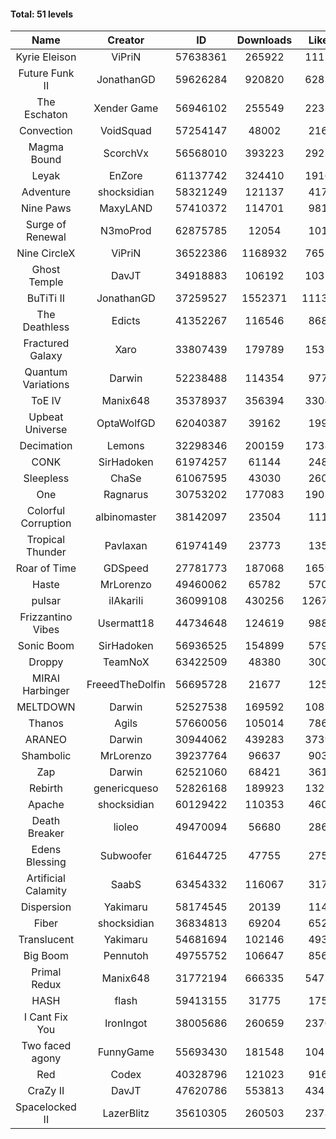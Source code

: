 #### Total: 51 levels

| Name | Creator | ID | Downloads | Likes |
|:---:|:---:|:---:|:---:|:---:|
| Kyrie Eleison | ViPriN | 57638361 | 265922 | 11129
| Future Funk II | JonathanGD | 59626284 | 920820 | 62831
| The Eschaton | Xender Game | 56946102 | 255549 | 22337
| Convection | VoidSquad | 57254147 | 48002 | 2165
| Magma Bound | ScorchVx | 56568010 | 393223 | 29277
| Leyak | EnZore | 61137742 | 324410 | 19160
| Adventure | shocksidian | 58321249 | 121137 | 4178
| Nine Paws | MaxyLAND | 57410372 | 114701 | 9814
| Surge of Renewal | N3moProd | 62875785 | 12054 | 1018
| Nine CircleX | ViPriN | 36522386 | 1168932 | 76550
| Ghost Temple | DavJT | 34918883 | 106192 | 10378
| BuTiTi II | JonathanGD | 37259527 | 1552371 | 111361
| The Deathless | Edicts | 41352267 | 116546 | 8686
| Fractured Galaxy  | Xaro | 33807439 | 179789 | 15376
| Quantum Variations | Darwin | 52238488 | 114354 | 9772
| ToE IV  | Manix648 | 35378937 | 356394 | 33040
| Upbeat Universe | OptaWolfGD | 62040387 | 39162 | 1992
| Decimation | Lemons | 32298346 | 200159 | 17389
| CONK | SirHadoken | 61974257 | 61144 | 2484
| Sleepless | ChaSe | 61067595 | 43030 | 2608
| One | Ragnarus | 30753202 | 177083 | 19032
| Colorful Corruption | albinomaster | 38142097 | 23504 | 1113
| Tropical Thunder | Pavlaxan | 61974149 | 23773 | 1351
| Roar of Time | GDSpeed | 27781773 | 187068 | 16597
| Haste | MrLorenzo | 49460062 | 65782 | 5707
| pulsar | iIAkariIi | 36099108 | 430256 | 126732
| Frizzantino Vibes | Usermatt18 | 44734648 | 124619 | 9885
| Sonic Boom | SirHadoken | 56936525 | 154899 | 5797
| Droppy | TeamNoX | 63422509 | 48380 | 3007
| MIRAI Harbinger | FreeedTheDolfin | 56695728 | 21677 | 1258
| MELTDOWN | Darwin | 52527538 | 169592 | 10827
| Thanos | Agils | 57660056 | 105014 | 7862
| ARANEO | Darwin | 30944062 | 439283 | 37399
| Shambolic | MrLorenzo | 39237764 | 96637 | 9031
| Zap | Darwin | 62521060 | 68421 | 3612
| Rebirth | genericqueso | 52826168 | 189923 | 13211
| Apache | shocksidian | 60129422 | 110353 | 4606
| Death Breaker | lioleo | 49470094 | 56680 | 2867
| Edens Blessing | Subwoofer | 61644725 | 47755 | 2751
| Artificial Calamity | SaabS | 63454332 | 116067 | 3178
| Dispersion | Yakimaru | 58174545 | 20139 | 1143
| Fiber | shocksidian | 36834813 | 69204 | 6521
| Translucent | Yakimaru | 54681694 | 102146 | 4931
| Big Boom | Pennutoh | 49755752 | 106647 | 8568
| Primal Redux | Manix648 | 31772194 | 666335 | 54735
| HASH | flash | 59413155 | 31775 | 1752
| I Cant Fix You | IronIngot | 38005686 | 260659 | 23700
| Two faced agony | FunnyGame | 55693430 | 181548 | 10428
| Red | Codex | 40328796 | 121023 | 9160
| CraZy II | DavJT | 47620786 | 553813 | 43428
| Spacelocked II | LazerBlitz | 35610305 | 260503 | 23785
